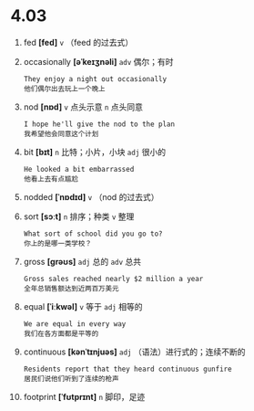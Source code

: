 # 4.03

1. fed **[fed]** `v` （feed 的过去式）

2. occasionally **[əˈkeɪʒnəli]** `adv` 偶尔；有时

   ```
   They enjoy a night out occasionally
   他们偶尔出去玩上一个晚上
   ```

3. nod **[nɒd]** `v` 点头示意 `n` 点头同意

   ```
   I hope he'll give the nod to the plan
   我希望他会同意这个计划
   ```

4. bit **[bɪt]** `n` 比特；小片，小块 `adj` 很小的

   ```
   He looked a bit embarrassed
   他看上去有点尴尬
   ```

5. nodded **[ˈnɒdɪd]** `v` （nod 的过去式）

6. sort **[sɔːt]** `n` 排序；种类 `v` 整理

   ```
   What sort of school did you go to?
   你上的是哪一类学校？
   ```

7. gross **[ɡrəʊs]** `adj` 总的 `adv` 总共

   ```
   Gross sales reached nearly $2 million a year
   全年总销售额达到近两百万美元
   ```

8. equal **[ˈiːkwəl]** `v` 等于 `adj` 相等的

   ```
   We are equal in every way
   我们在各方面都是平等的
   ```

9. continuous **[kənˈtɪnjuəs]** `adj` （语法）进行式的；连续不断的

   ```
   Residents report that they heard continuous gunfire
   居民们说他们听到了连续的枪声
   ```

10. footprint **[ˈfʊtprɪnt]** `n` 脚印，足迹
